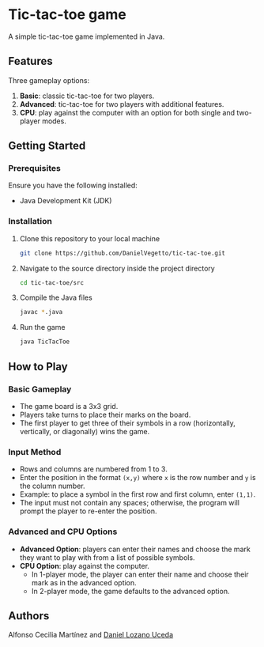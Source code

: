 # Tic-tac-toe game

A simple tic-tac-toe game implemented in Java.

## Features

Three gameplay options:

1. **Basic**: classic tic-tac-toe for two players.
2. **Advanced**: tic-tac-toe for two players with additional features.
3. **CPU**: play against the computer with an option for both single and two-player modes.

## Getting Started

### Prerequisites

Ensure you have the following installed:

- Java Development Kit (JDK)

### Installation

1. Clone this repository to your local machine
   ```bash
   git clone https://github.com/DanielVegetto/tic-tac-toe.git
   ```
2. Navigate to the source directory inside the project directory
   ```bash
   cd tic-tac-toe/src
   ```
3. Compile the Java files
   ```bash
   javac *.java
   ```
4. Run the game
   ```bash
   java TicTacToe
   ```

## How to Play

### Basic Gameplay

- The game board is a 3x3 grid.
- Players take turns to place their marks on the board.
- The first player to get three of their symbols in a row (horizontally, vertically, or diagonally) wins the game.

### Input Method

- Rows and columns are numbered from 1 to 3.
- Enter the position in the format `(x,y)` where `x` is the row number and `y` is the column number.
- Example: to place a symbol in the first row and first column, enter `(1,1)`.
- The input must not contain any spaces; otherwise, the program will prompt the player to re-enter the position.

### Advanced and CPU Options

- **Advanced Option**: players can enter their names and choose the mark they want to play with from a list of possible symbols.
- **CPU Option**: play against the computer.
  - In 1-player mode, the player can enter their name and choose their mark as in the advanced option.
  - In 2-player mode, the game defaults to the advanced option.

## Authors
Alfonso Cecilia Martínez and [Daniel Lozano Uceda](https://github.com/DanielVegetto)
